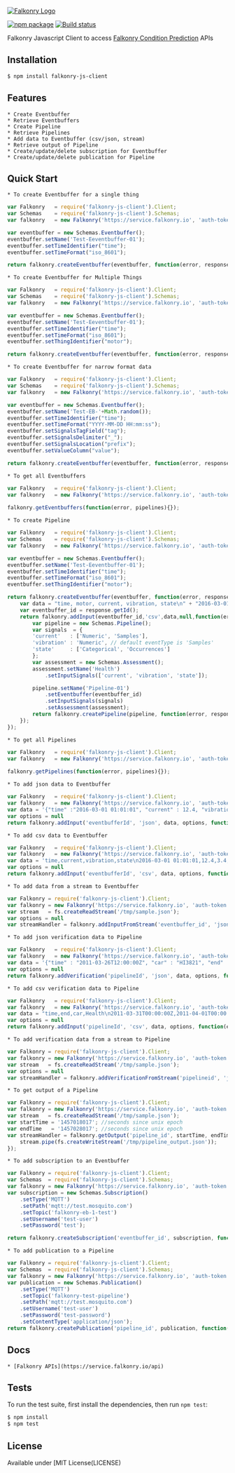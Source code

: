 [![Falkonry Logo](http://static1.squarespace.com/static/55a7df64e4b09f03368a7a78/t/569c6441ab281050fe32c18a/1453089858079/15-logo-transparent-h.png?format=500w)](http://falkonry.com/)

[![npm package](https://nodei.co/npm/falkonry-js-client.png?downloads=true&downloadRank=true&stars=true)](https://nodei.co/npm/falkonry-js-client/)
[![Build status](https://img.shields.io/travis/Falkonry/falkonry-js-client.svg?style=flat-square)](https://travis-ci.org/Falkonry/falkonry-js-client)

Falkonry Javascript Client to access [Falkonry Condition Prediction](falkonry.com) APIs

## Installation

```bash
$ npm install falkonry-js-client
```

## Features

    * Create Eventbuffer
    * Retrieve Eventbuffers
    * Create Pipeline
    * Retrieve Pipelines
    * Add data to Eventbuffer (csv/json, stream)
    * Retrieve output of Pipeline
    * Create/update/delete subscription for Eventbuffer
    * Create/update/delete publication for Pipeline
    
## Quick Start

    * To create Eventbuffer for a single thing
    
```js
var Falkonry   = require('falkonry-js-client').Client;
var Schemas    = require('falkonry-js-client').Schemas;
var falkonry   = new Falkonry('https://service.falkonry.io', 'auth-token');

var eventbuffer = new Schemas.Eventbuffer();
eventbuffer.setName('Test-Eeventbuffer-01');
eventbuffer.setTimeIdentifier("time");
eventbuffer.setTimeFormat("iso_8601");

return falkonry.createEventbuffer(eventbuffer, function(error, response){});
```

    * To create Eventbuffer for Multiple Things
    
```js
var Falkonry   = require('falkonry-js-client').Client;
var Schemas    = require('falkonry-js-client').Schemas;
var falkonry   = new Falkonry('https://service.falkonry.io', 'auth-token');

var eventbuffer = new Schemas.Eventbuffer();
eventbuffer.setName('Test-Eeventbuffer-01');
eventbuffer.setTimeIdentifier("time");
eventbuffer.setTimeFormat("iso_8601");
eventbuffer.setThingIdentifier("motor");

return falkonry.createEventbuffer(eventbuffer, function(error, response){});
```

    * To create Eventbuffer for narrow format data
    
```js
var Falkonry   = require('falkonry-js-client').Client;
var Schemas    = require('falkonry-js-client').Schemas;
var falkonry   = new Falkonry('https://service.falkonry.io', 'auth-token');

var eventbuffer = new Schemas.Eventbuffer();
eventbuffer.setName('Test-EB-'+Math.random());
eventbuffer.setTimeIdentifier("time");
eventbuffer.setTimeFormat("YYYY-MM-DD HH:mm:ss");
eventbuffer.setSignalsTagField("tag");
eventbuffer.setSignalsDelimiter("_");
eventbuffer.setSignalsLocation("prefix");
eventbuffer.setValueColumn("value");

return falkonry.createEventbuffer(eventbuffer, function(error, response){});
```

    * To get all Eventbuffers
    
```js
var Falkonry   = require('falkonry-js-client').Client;
var falkonry   = new Falkonry('https://service.falkonry.io', 'auth-token');
        
falkonry.getEventbuffers(function(error, pipelines){});
```

    * To create Pipeline
    
```js
var Falkonry   = require('falkonry-js-client').Client;
var Schemas    = require('falkonry-js-client').Schemas;
var falkonry   = new Falkonry('https://service.falkonry.io', 'auth-token');

var eventbuffer = new Schemas.Eventbuffer();
eventbuffer.setName('Test-Eeventbuffer-01');
eventbuffer.setTimeIdentifier("time");
eventbuffer.setTimeFormat("iso_8601");
eventbuffer.setThingIdentifier("motor");

return falkonry.createEventbuffer(eventbuffer, function(error, response){
    var data = "time, motor, current, vibration, state\n" + "2016-03-01 01:01:01, Motor1, 12.4, 3.4, On";
    var eventbuffer_id = response.getId();
    return falkonry.addInput(eventbuffer_id,'csv',data,null,function(error,response){
        var pipeline = new Schemas.Pipeline();
        var signals  = {
        'current'   : ['Numeric', 'Samples'],
        'vibration' : 'Numeric', // default eventType is 'Samples'
        'state'     : ['Categorical', 'Occurrences']
        };
        var assessment = new Schemas.Assessment();
        assessment.setName('Health')
            .setInputSignals(['current', 'vibration', 'state']);

        pipeline.setName('Pipeline-01')
            .setEventbuffer(eventbuffer_id)
            .setInputSignals(signals)
            .setAssessment(assessment);
        return falkonry.createPipeline(pipeline, function(error, response){});
    });
});
```

    * To get all Pipelines
    
```js
var Falkonry   = require('falkonry-js-client').Client;
var falkonry   = new Falkonry('https://service.falkonry.io', 'auth-token');
        
falkonry.getPipelines(function(error, pipelines){});
```

    * To add json data to Eventbuffer
    
```js
var Falkonry   = require('falkonry-js-client').Client;
var falkonry   = new Falkonry('https://service.falkonry.io', 'auth-token');
var data = '{"time" :"2016-03-01 01:01:01", "current" : 12.4, "vibration" : 3.4, "state" : "On"}';
var options = null
return falkonry.addInput('eventbufferId', 'json', data, options, function(error, response){});
```

    * To add csv data to Eventbuffer
    
```js
var Falkonry   = require('falkonry-js-client').Client;
var falkonry   = new Falkonry('https://service.falkonry.io', 'auth-token');
var data = 'time,current,vibration,state\n2016-03-01 01:01:01,12.4,3.4,On';
var options = null
return falkonry.addInput('eventbufferId', 'csv', data, options, function(error, response){});
```

    * To add data from a stream to Eventbuffer
    
```js
var Falkonry = require('falkonry-js-client').Client;
var falkonry = new Falkonry('https://service.falkonry.io', 'auth-token');
var stream   = fs.createReadStream('/tmp/sample.json');
var options = null
var streamHandler = falkonry.addInputFromStream('eventbuffer_id', 'json', stream, options, function(error, response){});
```

    * To add json verification data to Pipeline
    
```js
var Falkonry   = require('falkonry-js-client').Client;
var falkonry   = new Falkonry('https://service.falkonry.io', 'auth-token');
var data = '{"time" : "2011-03-26T12:00:00Z", "car" : "HI3821", "end" : "2012-06-01T00:00:00Z", "Health" : "Normal"}';
var options = null
return falkonry.addVerification('pipelineId', 'json', data, options, function(error, response){});
```

    * To add csv verification data to Pipeline
    
```js
var Falkonry   = require('falkonry-js-client').Client;
var falkonry   = new Falkonry('https://service.falkonry.io', 'auth-token');
var data = "time,end,car,Health\n2011-03-31T00:00:00Z,2011-04-01T00:00:00Z,IL9753,Normal\n2011-03-31T00:00:00Z,2011-04-01T00:00:00Z,HI3821,Normal";
var options = null
return falkonry.addInput('pipelineId', 'csv', data, options, function(error, response){});
```

    * To add verification data from a stream to Pipeline
    
```js
var Falkonry = require('falkonry-js-client').Client;
var falkonry = new Falkonry('https://service.falkonry.io', 'auth-token');
var stream   = fs.createReadStream('/tmp/sample.json');
var options = null
var streamHandler = falkonry.addVerificationFromStream('pipelineid', 'json', stream, options, function(error, response){});
```

    * To get output of a Pipeline
    
```js
var Falkonry = require('falkonry-js-client').Client;
var falkonry = new Falkonry('https://service.falkonry.io', 'auth-token');
var stream   = fs.createReadStream('/tmp/sample.json');
var startTime = '1457018017'; //seconds since unix epoch 
var endTime   = '1457028017'; //seconds since unix epoch
var streamHandler = falkonry.getOutput('pipeline_id', startTime, endTime, function(error, stream){
    stream.pipe(fs.createWriteStream('/tmp/pipeline_output.json'));
});
```

    * To add subscription to an Eventbuffer
    
```js
var Falkonry = require('falkonry-js-client').Client;
var Schemas  = require('falkonry-js-client').Schemas;
var falkonry = new Falkonry('https://service.falkonry.io', 'auth-token');
var subscription = new Schemas.Subscription()
    .setType('MQTT')
    .setPath('mqtt://test.mosquito.com')
    .setTopic('falkonry-eb-1-test')
    .setUsername('test-user')
    .setPassword('test');

return falkonry.createSubscription('eventbuffer_id', subscription, function(error, response){});
```


    * To add publication to a Pipeline
    
```js
var Falkonry = require('falkonry-js-client').Client;
var Schemas  = require('falkonry-js-client').Schemas;
var falkonry = new Falkonry('https://service.falkonry.io', 'auth-token');
var publication = new Schemas.Publication()
    .setType('MQTT')
    .setTopic('falkonry-test-pipeline')
    .setPath('mqtt://test.mosquito.com')
    .setUsername('test-user')
    .setPassword('test-password')
    .setContentType('application/json');
return falkonry.createPublication('pipeline_id', publication, function(error, response){});
```

## Docs

    * [Falkonry APIs](https://service.falkonry.io/api)
     
## Tests

  To run the test suite, first install the dependencies, then run `npm test`:
  
```bash
$ npm install
$ npm test
```

## License

  Available under [MIT License(LICENSE)
